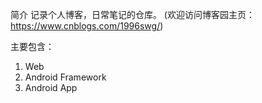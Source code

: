 简介
记录个人博客，日常笔记的仓库。
(欢迎访问博客园主页： https://www.cnblogs.com/1996swg/)

主要包含：
1. Web
2. Android Framework
3. Android App
